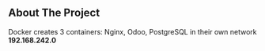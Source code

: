 ## About The Project

Docker creates 3 containers: Nginx, Odoo, PostgreSQL in their own network **192.168.242.0**
